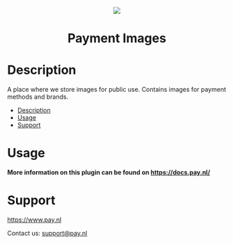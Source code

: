 <p align="center">
  <img src="https://www.pay.nl/uploads/1/brands/main_logo.png" />
</p>
<h1 align="center">Payment Images</h1>

# Description

A place where we store images for public use. Contains images for payment methods and brands.

- [Description](#description)
- [Usage](#usage)
- [Support](#support)

# Usage

**More information on this plugin can be found on https://docs.pay.nl/**

# Support
https://www.pay.nl

Contact us: support@pay.nl



